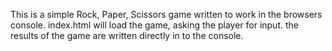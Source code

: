 This is a simple Rock, Paper, Scissors game written to work in the browsers console.
index.html will load the game, asking the player for input. the results of the game are written directly in to the console.